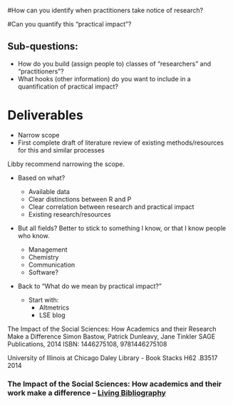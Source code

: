 

#How can you identify when practitioners take notice of research?

#Can you quantify this “practical impact”?

## Sub-questions:

*  How do you build (assign people to) classes of “researchers” and “practitioners”?
*  What hooks (other information) do you want to include in a quantification of practical impact?

# Deliverables

* Narrow scope
* First complete draft of literature review of existing methods/resources for this and similar processes

Libby recommend narrowing the scope.

* Based on what?
  * Available data
  * Clear distinctions between R and P
  * Clear correlation between research and practical impact
  * Existing research/resources

* But all fields?  Better to stick to something I know, or that I know people who know.
  * Management
  * Chemistry
  * Communication
  * Software?

* Back to “What do we mean by practical impact?”
  * Start with:
    * Altmetrics
    * LSE blog




The Impact of the Social Sciences: How Academics and their Research Make a Difference
Simon Bastow, Patrick Dunleavy, Jane Tinkler
SAGE Publications, 2014
ISBN:	1446275108, 9781446275108

University of Illinois at Chicago
Daley Library - Book Stacks
H62 .B3517 2014


### The Impact of the Social Sciences: How academics and their work make a difference – [Living Bibliography](http://blogs.lse.ac.uk/impactofsocialsciences/living-bibliography-impact-of-social-sciences-research-book/)









